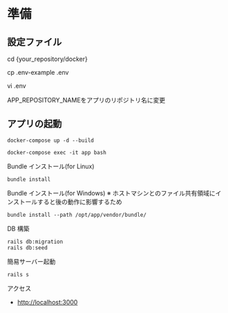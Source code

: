 # 準備
## 設定ファイル
cd {your_repository/docker}

cp .env-example .env

vi .env

APP_REPOSITORY_NAMEをアプリのリポジトリ名に変更


## アプリの起動
```
docker-compose up -d --build
```

```
docker-compose exec -it app bash
```

Bundle インストール(for Linux)
```
bundle install
```

Bundle インストール(for Windows)
※ ホストマシンとのファイル共有領域にインストールすると後の動作に影響するため
```
bundle install --path /opt/app/vendor/bundle/
```


DB 構築
```
rails db:migration
rails db:seed
```

簡易サーバー起動
```
rails s
```

アクセス
 - [http://localhost:3000](http://localhost:3000)
